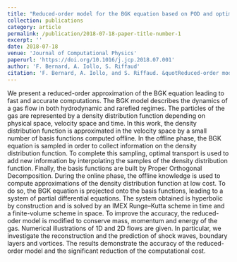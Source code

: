 ```yaml
---
title: "Reduced-order model for the BGK equation based on POD and optimal transport"
collection: publications
category: article
permalink: /publication/2018-07-18-paper-title-number-1
excerpt: ''
date: 2018-07-18
venue: 'Journal of Computational Physics'
paperurl: 'https://doi.org/10.1016/j.jcp.2018.07.001'
author: 'F. Bernard, A. Iollo, S. Riffaud'
citation: 'F. Bernard, A. Iollo, and S. Riffaud. &quotReduced-order model for the BGK equation based on POD and optimal transport.&quot <i>Journal of Computational Physics</i>, 373:545–570. 2018.'
---
```

We present a reduced-order approximation of the BGK equation leading to fast and accurate computations. The BGK model describes the dynamics of a gas flow in both hydrodynamic and rarefied regimes. The particles of the gas are represented by a density distribution function depending on physical space, velocity space and time. In this work, the density distribution function is approximated in the velocity space by a small number of basis functions computed offline. In the offline phase, the BGK equation is sampled in order to collect information on the density distribution function. To complete this sampling, optimal transport is used to add new information by interpolating the samples of the density distribution function. Finally, the basis functions are built by Proper Orthogonal Decomposition. During the online phase, the offline knowledge is used to compute approximations of the density distribution function at low cost. To do so, the BGK equation is projected onto the basis functions, leading to a system of partial differential equations. The system obtained is hyperbolic by construction and is solved by an IMEX Runge–Kutta scheme in time and a finite-volume scheme in space. To improve the accuracy, the reduced-oder model is modified to conserve mass, momentum and energy of the gas. Numerical illustrations of 1D and 2D flows are given. In particular, we investigate the reconstruction and the prediction of shock waves, boundary layers and vortices. The results demonstrate the accuracy of the reduced-order model and the significant reduction of the computational cost.
